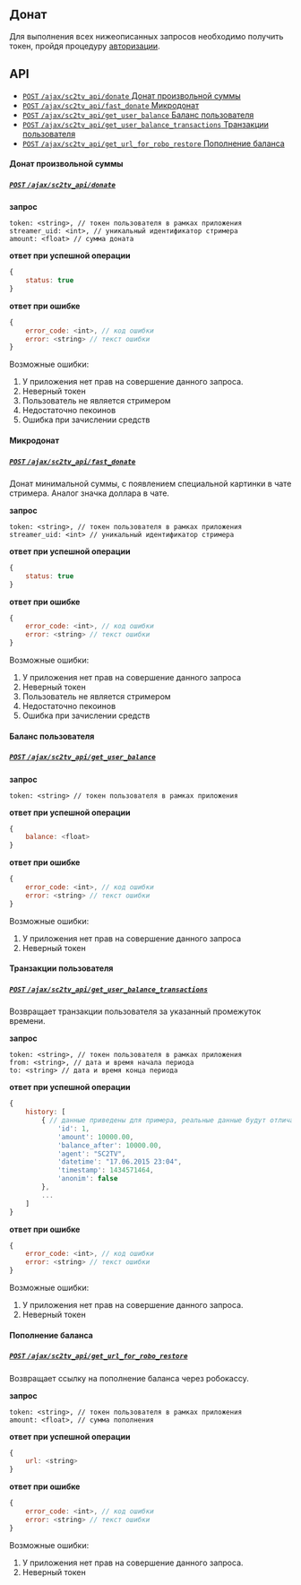 Донат
------

Для выполнения всех нижеописанных запросов необходимо получить токен, пройдя процедуру [авторизации](oauth.md).


API
-----
- [`POST` `/ajax/sc2tv_api/donate` Донат произвольной суммы](#Донат-произвольной-суммы)
- [`POST` `/ajax/sc2tv_api/fast_donate` Микродонат](#Микродонат)
- [`POST` `/ajax/sc2tv_api/get_user_balance` Баланс пользователя](#Баланс-пользователя)
- [`POST` `/ajax/sc2tv_api/get_user_balance_transactions` Транзакции пользователя](#Транзакции-пользователя)
- [`POST` `/ajax/sc2tv_api/get_url_for_robo_restore` Пополнение баланса](#Пополнение-баланса)


#### Донат произвольной суммы
##### [`POST` `/ajax/sc2tv_api/donate`](http://sc2tv.ru/ajax/sc2tv_api/donate)

**запрос**
```
token: <string>, // токен пользователя в рамках приложения
streamer_uid: <int>, // уникальный идентификатор стримера
amount: <float> // сумма доната
```
**ответ при успешной операции**
```js
{
    status: true
}
```
**ответ при ошибке**
```js
{
    error_code: <int>, // код ошибки
    error: <string> // текст ошибки
}
```
Возможные ошибки:

1. У приложения нет прав на совершение данного запроса.
2. Неверный токен
3. Пользователь не является стримером
4. Недостаточно пекоинов
5. Ошибка при зачислении средств


#### Микродонат
##### [`POST` `/ajax/sc2tv_api/fast_donate`](http://sc2tv.ru/ajax/sc2tv_api/fast_donate)

Донат минимальной суммы, с появлением специальной картинки в чате стримера. 
Аналог значка доллара в чате.

**запрос**
```
token: <string>, // токен пользователя в рамках приложения
streamer_uid: <int> // уникальный идентификатор стримера
```
**ответ при успешной операции**
```js
{
    status: true
}
```
**ответ при ошибке**
```js
{
    error_code: <int>, // код ошибки
    error: <string> // текст ошибки
}
```
Возможные ошибки:

1. У приложения нет прав на совершение данного запроса
2. Неверный токен
3. Пользователь не является стримером
4. Недостаточно пекоинов
5. Ошибка при зачислении средств


#### Баланс пользователя
##### [`POST` `/ajax/sc2tv_api/get_user_balance`](http://sc2tv.ru/ajax/sc2tv_api/get_user_balance)

**запрос**
```
token: <string> // токен пользователя в рамках приложения
```
**ответ при успешной операции**
```js
{
    balance: <float>
}
```
**ответ при ошибке**
```js
{
    error_code: <int>, // код ошибки
    error: <string> // текст ошибки
}
```
Возможные ошибки:

1. У приложения нет прав на совершение данного запроса
2. Неверный токен


#### Транзакции пользователя
##### [`POST` `/ajax/sc2tv_api/get_user_balance_transactions`](http://sc2tv.ru/ajax/sc2tv_api/get_user_balance_transactions)

Возвращает транзакции пользователя за указанный промежуток времени.

**запрос**
```
token: <string>, // токен пользователя в рамках приложения
from: <string>, // дата и время начала периода
to: <string> // дата и время конца периода
```
**ответ при успешной операции**
```js
{
    history: [
        { // данные приведены для примера, реальные данные будут отличаться
            'id': 1,
            'amount': 10000.00,
            'balance_after': 10000.00,
            'agent': "SC2TV",
            'datetime': "17.06.2015 23:04",
            'timestamp': 1434571464,
            'anonim': false
        },
        ...
    ]
}
```
**ответ при ошибке**
```js
{
    error_code: <int>, // код ошибки
    error: <string> // текст ошибки
}
```
Возможные ошибки:

1. У приложения нет прав на совершение данного запроса.
2. Неверный токен


#### Пополнение баланса
##### [`POST` `/ajax/sc2tv_api/get_url_for_robo_restore`](http://sc2tv.ru/ajax/sc2tv_api/get_url_for_robo_restore)

Возвращает ссылку на пополнение баланса через робокассу.

**запрос**
```
token: <string>, // токен пользователя в рамках приложения
amount: <float>, // сумма пополнения
```
**ответ при успешной операции**
```js
{
    url: <string>
}
```
**ответ при ошибке**
```js
{
    error_code: <int>, // код ошибки
    error: <string> // текст ошибки
}
```
Возможные ошибки:

1. У приложения нет прав на совершение данного запроса.
2. Неверный токен

